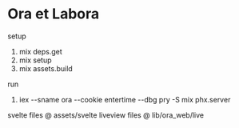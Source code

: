 # Ora et Labora


setup
1) mix deps.get
2) mix setup
3) mix assets.build

run 
1) iex --sname ora --cookie entertime --dbg pry -S mix phx.server


svelte files @ assets/svelte
liveview files @ lib/ora_web/live 
